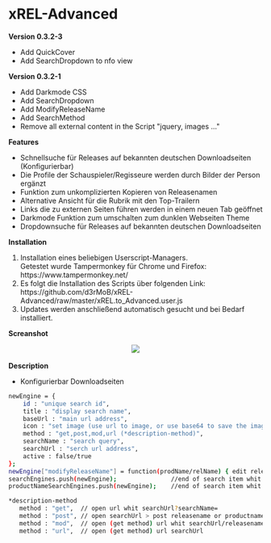 # xREL-Advanced
<b>Version 0.3.2-3</b>
<ul>
  <li>Add QuickCover</li>
  <li>Add SearchDropdown to nfo view</li>
</ul>

<b>Version 0.3.2-1</b>
<ul>
  <li>Add Darkmode CSS</li>
  <li>Add SearchDropdown</li>
  <li>Add ModifyReleaseName</li>
  <li>Add SearchMethod</li>
  <li>Remove all external content in the Script "jquery, images ..."</li>
</ul>

<b>Features</b>
<ul>
  <li>Schnellsuche für Releases auf bekannten deutschen Downloadseiten (Konfigurierbar)</li>
  <li>Die Profile der Schauspieler/Regisseure werden durch Bilder der Person ergänzt</li>
  <li>Funktion zum unkomplizierten Kopieren von Releasenamen</li>
  <li>Alternative Ansicht für die Rubrik mit den Top-Trailern</li>
  <li>Links die zu externen Seiten führen werden in einem neuen Tab geöffnet</li>
  <li>Darkmode Funktion zum umschalten zum dunklen Webseiten Theme</li>
  <li>Dropdownsuche für Releases auf bekannten deutschen Downloadseiten</li>
</ul>

<b>Installation</b>
<ol>
  <li>Installation eines beliebigen Userscript-Managers.<br>
Getestet wurde Tampermonkey für Chrome und Firefox: https://www.tampermonkey.net/</li>
  <li>Es folgt die Installation des Scripts über folgenden Link:<br> https://github.com/d3rMoB/xREL-Advanced/raw/master/xREL.to_Advanced.user.js</li>
  <li>Updates werden anschließend automatisch gesucht und bei Bedarf installiert.</li>
</ol>

<b>Screanshot</b>
<div align="center">
	<a href="https://raw.githubusercontent.com/DudeX13/xREL-Advanced/master/img/screanshot.jpg"><img src="https://raw.githubusercontent.com/DudeX13/xREL-Advanced/master/img/screanshot.jpg"></a>
</div>

<br>
<b>Description</b>
<ul>
  <li>Konfigurierbar Downloadseiten</li>
</ul>

```sh
newEngine = {
    id : "unique search id",
    title : "display search name",
    baseUrl : "main url address",
    icon : "set image (use url to image, or use base64 to save the image local in script",
    method : "get,post,mod,url (*description-method)",
    searchName : "search query",
    searchUrl : "serch url address",
    active : false/true
};
newEngine["modifyReleaseName"] = function(prodName/relName) { edit releasename or productname add or modify whit regex };   //optinal
searchEngines.push(newEngine);               //end of search item whit releasename or
productNameSearchEngines.push(newEngine);    //end of search item whit productname

*description-method
   method : "get",  // open url whit searchUrl?searchName=
   method : "post", // open searchUrl > post releasename or productname to searchName
   method : "mod",  // open (get method) url whit searchUrl/releasename or productname
   method : "url",  // open (get method) url searchUrl
```
